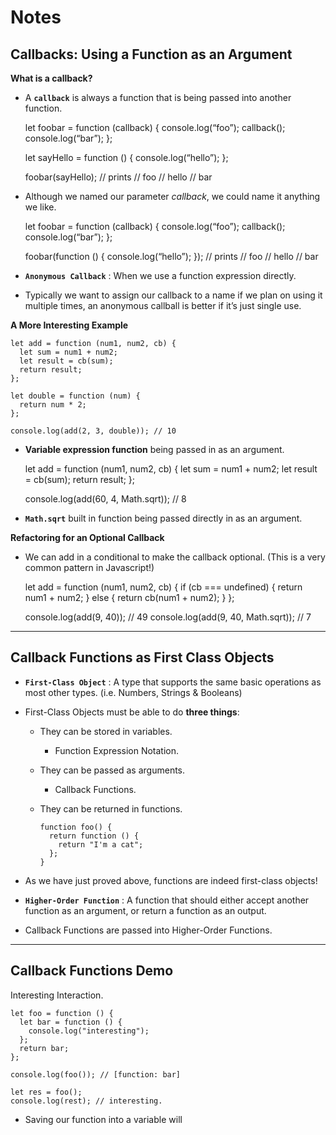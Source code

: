 **Notes**
=========

**Callbacks: Using a Function as an Argument**
----------------------------------------------

**What is a callback?**

-   A **`callback`** is always a function that is being passed into another function.

    let foobar = function (callback) { console.log(“foo”); callback(); console.log(“bar”); };

    let sayHello = function () { console.log(“hello”); };

    foobar(sayHello); // prints // foo // hello // bar

-   Although we named our parameter *callback*, we could name it anything we like.

    let foobar = function (callback) { console.log(“foo”); callback(); console.log(“bar”); };

    foobar(function () { console.log(“hello”); }); // prints // foo // hello // bar

-   **`Anonymous Callback`** : When we use a function expression directly.
-   Typically we want to assign our callback to a name if we plan on using it multiple times, an anonymous callball is better if it’s just single use.

**A More Interesting Example**

    let add = function (num1, num2, cb) {
      let sum = num1 + num2;
      let result = cb(sum);
      return result;
    };

    let double = function (num) {
      return num * 2;
    };

    console.log(add(2, 3, double)); // 10

-   **Variable expression function** being passed in as an argument.

    let add = function (num1, num2, cb) { let sum = num1 + num2; let result = cb(sum); return result; };

    console.log(add(60, 4, Math.sqrt)); // 8

-   **`Math.sqrt`** built in function being passed directly in as an argument.

**Refactoring for an Optional Callback**

-   We can add in a conditional to make the callback optional. (This is a very common pattern in Javascript!)

    let add = function (num1, num2, cb) { if (cb === undefined) { return num1 + num2; } else { return cb(num1 + num2); } };

    console.log(add(9, 40)); // 49 console.log(add(9, 40, Math.sqrt)); // 7

------------------------------------------------------------------------

**Callback Functions as First Class Objects**
---------------------------------------------

-   **`First-Class Object`** : A type that supports the same basic operations as most other types. (i.e. Numbers, Strings & Booleans)
-   First-Class Objects must be able to do **three things**:

    -   They can be stored in variables.
        -   Function Expression Notation.
    -   They can be passed as arguments.
        -   Callback Functions.
    -   They can be returned in functions.

            function foo() {
              return function () {
                return "I'm a cat";
              };
            }

-   As we have just proved above, functions are indeed first-class objects!
-   **`Higher-Order Function`** : A function that should either accept another function as an argument, or return a function as an output.
-   Callback Functions are passed into Higher-Order Functions.

------------------------------------------------------------------------

**Callback Functions Demo**
---------------------------

Interesting Interaction.

    let foo = function () {
      let bar = function () {
        console.log("interesting");
      };
      return bar;
    };

    console.log(foo()); // [function: bar]

    let res = foo();
    console.log(rest); // interesting.

-   Saving our function into a variable will
